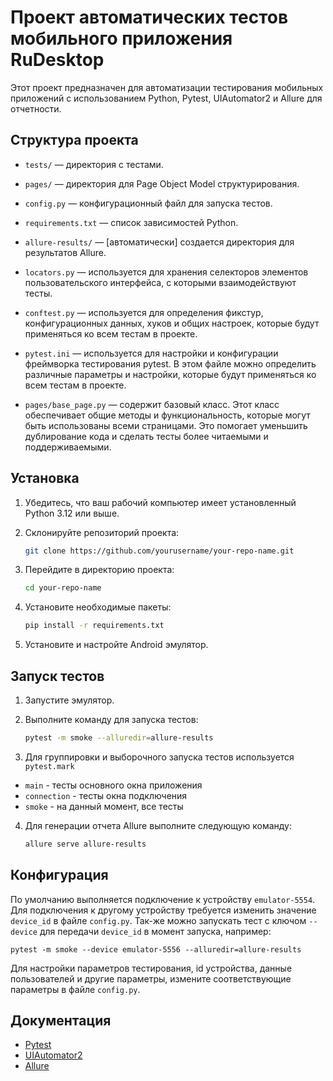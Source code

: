 # Проект автоматических тестов мобильного приложения RuDesktop

Этот проект предназначен для автоматизации тестирования мобильных приложений с использованием Python, Pytest, UIAutomator2 и Allure для отчетности.

## Структура проекта

- `tests/` — директория с тестами.
- `pages/` — директория для Page Object Model структурирования.
- `config.py` — конфигурационный файл для запуска тестов.
- `requirements.txt` — список зависимостей Python.
- `allure-results/` — [автоматически] создается директория для результатов Allure.
- `locators.py` — используется для хранения селекторов элементов пользовательского интерфейса, с которыми взаимодействуют тесты.
- `conftest.py` — используется для определения фикстур, конфигурационных данных, хуков и общих настроек, которые будут применяться ко всем тестам в проекте.
- `pytest.ini` — используется для настройки и конфигурации фреймворка тестирования pytest. В этом файле можно определить различные параметры и настройки, которые будут применяться ко всем тестам в проекте.

- `pages/base_page.py` — содержит базовый класс. 
Этот класс обеспечивает общие методы и функциональность, которые могут быть использованы всеми страницами. Это помогает уменьшить дублирование кода и сделать тесты более читаемыми и поддерживаемыми.

## Установка

1. Убедитесь, что ваш рабочий компьютер имеет установленный Python 3.12 или выше.
2. Склонируйте репозиторий проекта:

    ```bash
    git clone https://github.com/yourusername/your-repo-name.git
    ```

3. Перейдите в директорию проекта:

    ```bash
    cd your-repo-name
    ```

4. Установите необходимые пакеты:

    ```bash
    pip install -r requirements.txt
    ```

5. Установите и настройте Android эмулятор.

## Запуск тестов

1. Запустите эмулятор. 

2. Выполните команду для запуска тестов:

    ```bash
    pytest -m smoke --alluredir=allure-results
    ```
3. Для группировки и выборочного запуска тестов используется `pytest.mark`
- `main` - тесты основного окна приложения
- `connection` - тесты окна подключения
- `smoke` - на данный момент, все тесты

4. Для генерации отчета Allure выполните следующую команду:

    ```bash
    allure serve allure-results
    ```

## Конфигурация

По умолчанию выполняется подключение к устройству `emulator-5554`. 
Для подключения к другому устройству требуется изменить значение `device_id` в файле `config.py`. 
Так-же можно запускать тест с ключом `--device` для передачи `device_id` в момент запуска, например:

`pytest -m smoke --device emulator-5556 --alluredir=allure-results`

Для настройки параметров тестирования, id устройства, данные пользователей и другие параметры, измените соответствующие параметры в файле `config.py`.


## Документация

- [Pytest](https://docs.pytest.org/)
- [UIAutomator2](https://github.com/openatx/uiautomator2)
- [Allure](https://docs.qameta.io/allure/)